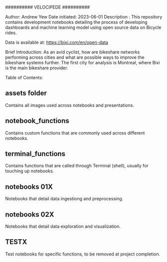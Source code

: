 ##########
VELOCIPEDE
##########

Author: Andrew Yew
Date initiated: 2023-06-01
Description : This repository contains development notebooks detailing the process of developing dashboards and machine learning model using open source data on Bicycle rides.

Data is available at:
https://bixi.com/en/open-data

Brief Introduction:
As an avid cyclist, how are bikeshare networks performing across cities and what are possible ways to improve the bikeshare systems further. The first city for analysis is Montreal, where Bixi is the main bikeshare provider.

Table of Contents:
## assets folder
Contains all images used across notebooks and presentations.

## notebook_functions
Contains custom functions that are commonly used across different notebooks.

## terminal_functions
Contains functions that are called through Terminal (shell), usually for touching up notebooks.

## notebooks 01X
Notebooks that detail data ingestiong and preprocessing.

## notebooks 02X
Notebooks that detail data exploration and visualization.

## TESTX
Test notebooks for specific functions, to be removed at project completion.